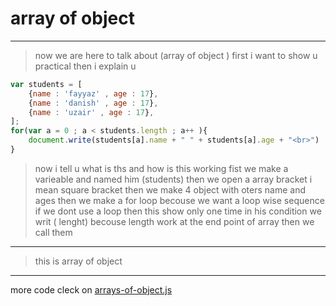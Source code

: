 # array of object 




---

> now we are here to talk about (array of object ) 
> first i want to show u practical then i explain u

```javascript
var students = [
    {name : 'fayyaz' , age : 17},
    {name : 'danish' , age : 17},
    {name : 'uzair' , age : 17},
];
for(var a = 0 ; a < students.length ; a++ ){
    document.write(students[a].name + " " + students[a].age + "<br>")
}
```
> now i tell u what is ths and how is this working 
fist we make a varieable and named him (students)
then we open a array bracket i mean square bracket
then we make 4 object with oters name and ages 
then we make a for loop becouse we want a loop wise sequence if we dont use a loop then this show only one time in his condition we writ ( lenght) becouse length work at the end point of array 
then we call them 

---

> this is array of object


---
more code cleck on [arrays-of-object.js](../js/array-of-objects.js)